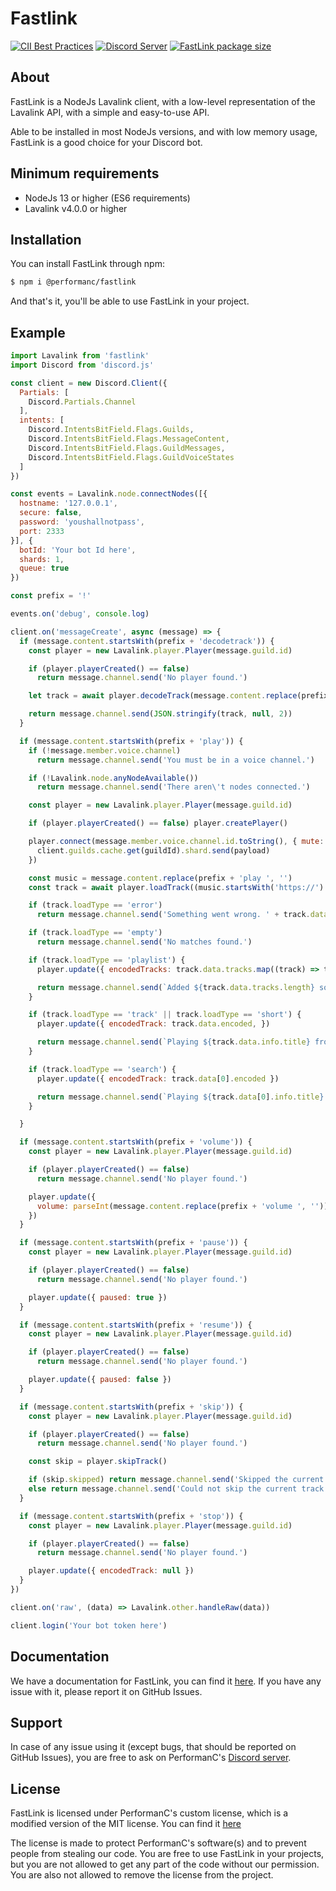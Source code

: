 # Fastlink

[![CII Best Practices](https://bestpractices.coreinfrastructure.org/projects/5944/badge)](https://bestpractices.coreinfrastructure.org/projects/5944) [![Discord Server](https://img.shields.io/discord/1036045973039890522?color=5865F2&logo=discord&logoColor=white)](https://discord.gg/uPveNfTuCJ) [![FastLink package size](https://packagephobia.now.sh/badge?p=@performanc/fastlink)](https://packagephobia.now.sh/result?p=@performanc/fastlink)

## About

FastLink is a NodeJs Lavalink client, with a low-level representation of the Lavalink API, with a simple and easy-to-use API.

Able to be installed in most NodeJs versions, and with low memory usage, FastLink is a good choice for your Discord bot.

## Minimum requirements

- NodeJs 13 or higher (ES6 requirements)
- Lavalink v4.0.0 or higher

## Installation

You can install FastLink through npm:

```bash
$ npm i @performanc/fastlink
```

And that's it, you'll be able to use FastLink in your project.

## Example

```js
import Lavalink from 'fastlink'
import Discord from 'discord.js'

const client = new Discord.Client({
  Partials: [
    Discord.Partials.Channel
  ],
  intents: [
    Discord.IntentsBitField.Flags.Guilds,
    Discord.IntentsBitField.Flags.MessageContent,
    Discord.IntentsBitField.Flags.GuildMessages,
    Discord.IntentsBitField.Flags.GuildVoiceStates
  ]
})

const events = Lavalink.node.connectNodes([{
  hostname: '127.0.0.1',
  secure: false,
  password: 'youshallnotpass',
  port: 2333
}], {
  botId: 'Your bot Id here',
  shards: 1,
  queue: true
})

const prefix = '!'

events.on('debug', console.log)

client.on('messageCreate', async (message) => {
  if (message.content.startsWith(prefix + 'decodetrack')) {
    const player = new Lavalink.player.Player(message.guild.id)

    if (player.playerCreated() == false) 
      return message.channel.send('No player found.')

    let track = await player.decodeTrack(message.content.replace(prefix + 'decodetrack ', ''))

    return message.channel.send(JSON.stringify(track, null, 2))
  }

  if (message.content.startsWith(prefix + 'play')) {
    if (!message.member.voice.channel)
      return message.channel.send('You must be in a voice channel.')

    if (!Lavalink.node.anyNodeAvailable())
      return message.channel.send('There aren\'t nodes connected.')

    const player = new Lavalink.player.Player(message.guild.id)

    if (player.playerCreated() == false) player.createPlayer()

    player.connect(message.member.voice.channel.id.toString(), { mute: false, deaf: true }, (guildId, payload) => {
      client.guilds.cache.get(guildId).shard.send(payload)
    })

    const music = message.content.replace(prefix + 'play ', '')
    const track = await player.loadTrack((music.startsWith('https://') ? '' : 'ytsearch:') + music)

    if (track.loadType == 'error') 
      return message.channel.send('Something went wrong. ' + track.data.message)

    if (track.loadType == 'empty')
      return message.channel.send('No matches found.')

    if (track.loadType == 'playlist') {
      player.update({ encodedTracks: track.data.tracks.map((track) => track.encoded) })

      return message.channel.send(`Added ${track.data.tracks.length} songs to the queue, and playing ${track.data.tracks[0].info.title}.`)
    }

    if (track.loadType == 'track' || track.loadType == 'short') {
      player.update({ encodedTrack: track.data.encoded, })

      return message.channel.send(`Playing ${track.data.info.title} from ${track.data.info.sourceName} from url search.`)
    }

    if (track.loadType == 'search') {
      player.update({ encodedTrack: track.data[0].encoded })

      return message.channel.send(`Playing ${track.data[0].info.title} from ${track.data[0].info.sourceName} from search.`)
    }

  }

  if (message.content.startsWith(prefix + 'volume')) {
    const player = new Lavalink.player.Player(message.guild.id)

    if (player.playerCreated() == false) 
      return message.channel.send('No player found.')

    player.update({
      volume: parseInt(message.content.replace(prefix + 'volume ', ''))
    })
  }

  if (message.content.startsWith(prefix + 'pause')) {
    const player = new Lavalink.player.Player(message.guild.id)

    if (player.playerCreated() == false) 
      return message.channel.send('No player found.')

    player.update({ paused: true })
  }

  if (message.content.startsWith(prefix + 'resume')) {
    const player = new Lavalink.player.Player(message.guild.id)

    if (player.playerCreated() == false) 
      return message.channel.send('No player found.')

    player.update({ paused: false })
  }

  if (message.content.startsWith(prefix + 'skip')) {
    const player = new Lavalink.player.Player(message.guild.id)

    if (player.playerCreated() == false) 
      return message.channel.send('No player found.')

    const skip = player.skipTrack()

    if (skip.skipped) return message.channel.send('Skipped the current track.')
    else return message.channel.send('Could not skip the current track.')
  }

  if (message.content.startsWith(prefix + 'stop')) {
    const player = new Lavalink.player.Player(message.guild.id)

    if (player.playerCreated() == false) 
      return message.channel.send('No player found.')

    player.update({ encodedTrack: null })
  }
})

client.on('raw', (data) => Lavalink.other.handleRaw(data))

client.login('Your bot token here')
```

## Documentation

We have a documentation for FastLink, you can find it [here](https://performanc.github.io/FastLinkDocs/). If you have any issue with it, please report it on GitHub Issues.

## Support

In case of any issue using it (except bugs, that should be reported on GitHub Issues), you are free to ask on PerformanC's [Discord server](https://discord.gg/uPveNfTuCJ).

## License

FastLink is licensed under PerformanC's custom license, which is a modified version of the MIT license. You can find it [here](README.md)

The license is made to protect PerformanC's software(s) and to prevent people from stealing our code. You are free to use FastLink in your projects, but you are not allowed to get any part of the code without our permission. You are also not allowed to remove the license from the project.
